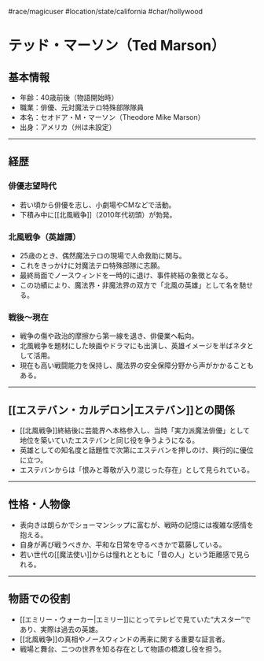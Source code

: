 #race/magicuser #location/state/california #char/hollywood
# テッド・マーソン（Ted Marson）

## 基本情報
- 年齢：40歳前後（物語開始時）
- 職業：俳優、元対魔法テロ特殊部隊隊員
- 本名：セオドア・M・マーソン（Theodore Mike Marson）
- 出身：アメリカ（州は未設定）

---

## 経歴

### 俳優志望時代
- 若い頃から俳優を志し、小劇場やCMなどで活動。
- 下積み中に[[北風戦争]]（2010年代初頭）が勃発。

### 北風戦争（英雄譚）
- 25歳のとき、偶然魔法テロの現場で人命救助に関与。
- これをきっかけに対魔法テロ特殊部隊に志願。
- 最終局面でノースウィンドを一時的に退け、事件終結の象徴となる。
- この功績により、魔法界・非魔法界の双方で「北風の英雄」として名を馳せる。

### 戦後〜現在
- 戦争の傷や政治的摩擦から第一線を退き、俳優業へ転向。
- 北風戦争を題材にした映画やドラマにも出演し、英雄イメージを半ばネタとして活用。
- 現在も高い戦闘能力を保持し、魔法界の安全保障分野から声がかかることもある。

---

## [[エステバン・カルデロン|エステバン]]との関係
- [[北風戦争]]終結後に芸能界へ本格参入し、当時「実力派魔法俳優」として地位を築いていたエステバンと同じ役を争うようになる。
- 英雄としての知名度と話題性で次第にエステバンを押しのけ、興行的に優位に立つ。
- エステバンからは「恨みと尊敬が入り混じった存在」として見られている。

---

## 性格・人物像
- 表向きは朗らかでショーマンシップに富むが、戦時の記憶には複雑な感情を抱える。
- 自身が再び戦うべきか、平和な日常を守るべきかで葛藤している。
- 若い世代の[[魔法使い]]からは憧れとともに「昔の人」という距離感で見られる。

---

## 物語での役割
- [[エミリー・ウォーカー|エミリー]]にとってテレビで見ていた“大スター”であり、実際は過去の英雄。
- [[北風戦争]]の真相やノースウィンドの再来に関する重要な証言者。
- 戦場と舞台、二つの世界を知る存在として物語の橋渡し役を担う。
